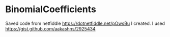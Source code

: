 # BinomialCoefficients

Saved code from netfiddle https://dotnetfiddle.net/pOwsBu I created.
I used https://gist.github.com/aakashns/2925434
